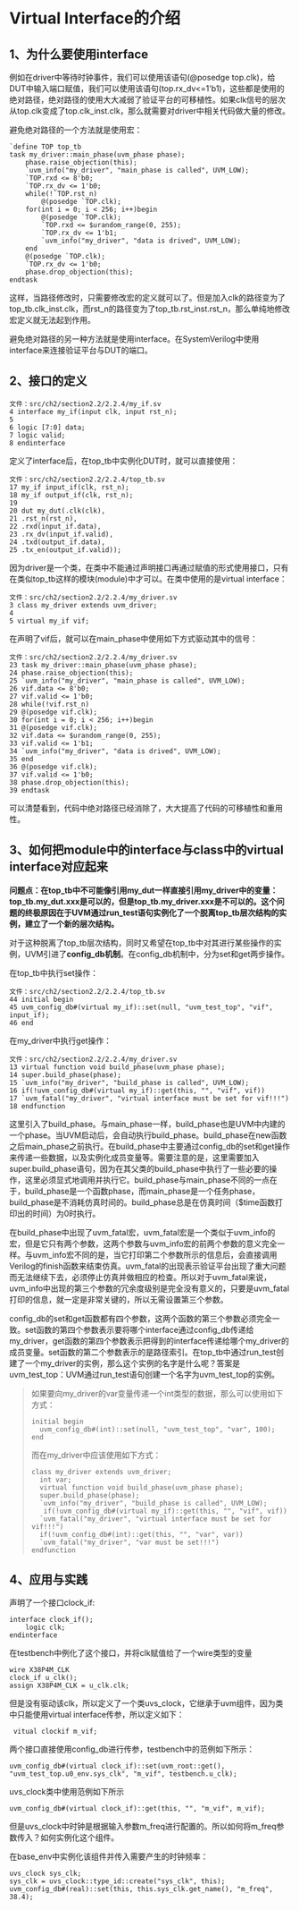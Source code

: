 # Virtual Interface的介绍

## 1、为什么要使用interface

例如在driver中等待时钟事件，我们可以使用该语句(@posedge top.clk)，给DUT中输入端口赋值，我们可以使用该语句(top.rx_dv<=1'b1)，这些都是使用的绝对路径，绝对路径的使用大大减弱了验证平台的可移植性。如果clk信号的层次从top.clk变成了top.clk_inst.clk，那么就需要对driver中相关代码做大量的修改。

避免绝对路径的一个方法就是使用宏：
```
`define TOP top_tb
task my_driver::main_phase(uvm_phase phase);
    phase.raise_objection(this);
    `uvm_info("my_driver", "main_phase is called", UVM_LOW);
    `TOP.rxd <= 8'b0;
    `TOP.rx_dv <= 1'b0;
    while(!`TOP.rst_n)
        @(posedge `TOP.clk);
    for(int i = 0; i < 256; i++)begin
        @(posedge `TOP.clk);
        `TOP.rxd <= $urandom_range(0, 255);
        `TOP.rx_dv <= 1'b1;
        `uvm_info("my_driver", "data is drived", UVM_LOW);
    end
    @(posedge `TOP.clk);
    `TOP.rx_dv <= 1'b0;
    phase.drop_objection(this);
endtask
```

这样，当路径修改时，只需要修改宏的定义就可以了。但是加入clk的路径变为了top_tb.clk_inst.clk，而rst_n的路径变为了top_tb.rst_inst.rst_n，那么单纯地修改宏定义就无法起到作用。

避免绝对路径的另一种方法就是使用interface。在SystemVerilog中使用interface来连接验证平台与DUT的端口。

## 2、接口的定义

```
文件：src/ch2/section2.2/2.2.4/my_if.sv
4 interface my_if(input clk, input rst_n);
5
6 logic [7:0] data;
7 logic valid;
8 endinterface
```

定义了interface后，在top_tb中实例化DUT时，就可以直接使用：
```
文件：src/ch2/section2.2/2.2.4/top_tb.sv
17 my_if input_if(clk, rst_n);
18 my_if output_if(clk, rst_n);
19
20 dut my_dut(.clk(clk),
21 .rst_n(rst_n),
22 .rxd(input_if.data),
23 .rx_dv(input_if.valid),
24 .txd(output_if.data),
25 .tx_en(output_if.valid));
```

因为driver是一个类，在类中不能通过声明接口再通过赋值的形式使用接口，只有在类似top_tb这样的模块(module)中才可以。在类中使用的是virtual interface：
```
文件：src/ch2/section2.2/2.2.4/my_driver.sv
3 class my_driver extends uvm_driver;
4
5 virtual my_if vif;
```

在声明了vif后，就可以在main_phase中使用如下方式驱动其中的信号：
```
文件：src/ch2/section2.2/2.2.4/my_driver.sv
23 task my_driver::main_phase(uvm_phase phase);
24 phase.raise_objection(this);
25 `uvm_info("my_driver", "main_phase is called", UVM_LOW);
26 vif.data <= 8'b0;
27 vif.valid <= 1'b0;
28 while(!vif.rst_n)
29 @(posedge vif.clk);
30 for(int i = 0; i < 256; i++)begin
31 @(posedge vif.clk);
32 vif.data <= $urandom_range(0, 255);
33 vif.valid <= 1'b1;
34 `uvm_info("my_driver", "data is drived", UVM_LOW);
35 end
36 @(posedge vif.clk);
37 vif.valid <= 1'b0;
38 phase.drop_objection(this);
39 endtask
```
可以清楚看到，代码中绝对路径已经消除了，大大提高了代码的可移植性和重用性。

## 3、如何把module中的interface与class中的virtual interface对应起来

**问题点：在top_tb中不可能像引用my_dut一样直接引用my_driver中的变量：top_tb.my_dut.xxx是可以的，但是top_tb.my_driver.xxx是不可以的。这个问题的终极原因在于UVM通过run_test语句实例化了一个脱离top_tb层次结构的实例，建立了一个新的层次结构。**

对于这种脱离了top_tb层次结构，同时又希望在top_tb中对其进行某些操作的实例，UVM引进了**config_db机制**。在config_db机制中，分为set和get两步操作。

在top_tb中执行set操作：
```
文件：src/ch2/section2.2/2.2.4/top_tb.sv
44 initial begin
45 uvm_config_db#(virtual my_if)::set(null, "uvm_test_top", "vif", input_if);
46 end
```
在my_driver中执行get操作：
```
文件：src/ch2/section2.2/2.2.4/my_driver.sv
13 virtual function void build_phase(uvm_phase phase);
14 super.build_phase(phase);
15 `uvm_info("my_driver", "build_phase is called", UVM_LOW);
16 if(!uvm_config_db#(virtual my_if)::get(this, "", "vif", vif))
17 `uvm_fatal("my_driver", "virtual interface must be set for vif!!!")
18 endfunction
```

这里引入了build_phase。与main_phase一样，build_phase也是UVM中内建的一个phase。当UVM启动后，会自动执行build_phase。build_phase在new函数之后main_phase之前执行。在build_phase中主要通过config_db的set和get操作来传递一些数据，以及实例化成员变量等。需要注意的是，这里需要加入super.build_phase语句，因为在其父类的build_phase中执行了一些必要的操作，这里必须显式地调用并执行它。build_phase与main_phase不同的一点在于，build_phase是一个函数phase，而main_phase是一个任务phase，build_phase是不消耗仿真时间的。build_phase总是在仿真时间（$time函数打印出的时间）为0时执行。

在build_phase中出现了uvm_fatal宏，uvm_fatal宏是一个类似于uvm_info的宏，但是它只有两个参数，这两个参数与uvm_info宏的前两个参数的意义完全一样。与uvm_info宏不同的是，当它打印第二个参数所示的信息后，会直接调用Verilog的finish函数来结束仿真。uvm_fatal的出现表示验证平台出现了重大问题而无法继续下去，必须停止仿真并做相应的检查。所以对于uvm_fatal来说，uvm_info中出现的第三个参数的冗余度级别是完全没有意义的，只要是uvm_fatal打印的信息，就一定是非常关键的，所以无需设置第三个参数。

config_db的set和get函数都有四个参数，这两个函数的第三个参数必须完全一致。set函数的第四个参数表示要将哪个interface通过config_db传递给my_driver，get函数的第四个参数表示把得到的interface传递给哪个my_driver的成员变量。set函数的第二个参数表示的是路径索引。在top_tb中通过run_test创建了一个my_driver的实例，那么这个实例的名字是什么呢？答案是uvm_test_top：UVM通过run_test语句创建一个名字为uvm_test_top的实例。

> 如果要向my_driver的var变量传递一个int类型的数据，那么可以使用如下方式：
>```
>initial begin
>   uvm_config_db#(int)::set(null, "uvm_test_top", "var", 100);
>end
>```
>而在my_driver中应该使用如下方式：
>```
>class my_driver extends uvm_driver;
>   int var;
>   virtual function void build_phase(uvm_phase phase);
>   super.build_phase(phase);
>   `uvm_info("my_driver", "build_phase is called", UVM_LOW);
>    if(!uvm_config_db#(virtual my_if)::get(this, "", "vif", vif))
>   `uvm_fatal("my_driver", "virtual interface must be set for vif!!!")
>   if(!uvm_config_db#(int)::get(this, "", "var", var))
>   `uvm_fatal("my_driver", "var must be set!!!")
>endfunction
>```

## 4、应用与实践

声明了一个接口clock_if:
```
interface clock_if();
    logic clk;
endinterface
```
在testbench中例化了这个接口，并将clk赋值给了一个wire类型的变量
```
wire X38P4M_CLK
clock_if u_clk();
assign X38P4M_CLK = u_clk.clk;
```

但是没有驱动该clk，所以定义了一个类uvs_clock，它继承于uvm组件，因为类中只能使用virtual interface传参，所以定义如下：
```
 vitual clockif m_vif;
```
两个接口直接使用config_db进行传参，testbench中的范例如下所示：
```
uvm_config_db#(virtual clock_if)::set(uvm_root::get(), "uvm_test_top.u0_env.sys_clk", "m_vif", testbench.u_clk);
```
uvs_clock类中使用范例如下所示
```
uvm_config_db#(virtual clock_if)::get(this, "", "m_vif", m_vif);
```
但是uvs_clock中时钟是根据输入参数m_freq进行配置的。所以如何将m_freq参数传入？如何实例化这个组件。

在base_env中实例化该组件并传入需要产生的时钟频率：
```
uvs_clock sys_clk;
sys_clk = uvs_clock::type_id::create("sys_clk", this);
uvm_config_db#(real)::set(this, this.sys_clk.get_name(), "m_freq", 38.4);
```
